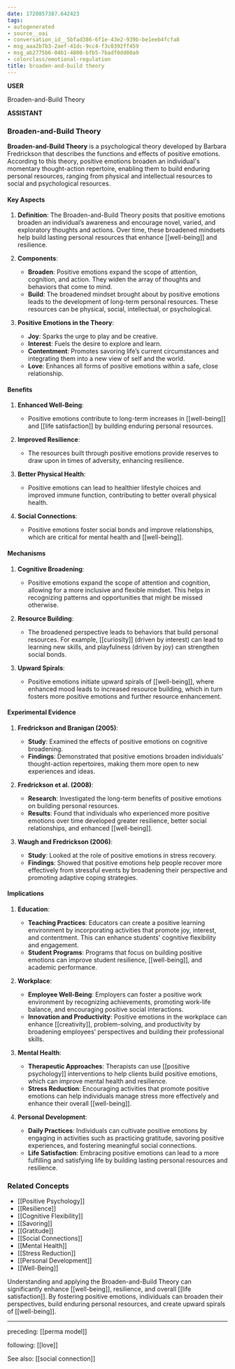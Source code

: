 ```yaml
---
date: 1720857387.642423
tags:
- autogenerated
- source__oai
- conversation_id__5bfad386-6f1e-43e2-939b-be1eeb4fcfa8
- msg_aaa2b7b3-2aef-41dc-9cc4-f3c0392ff459
- msg_ab2775b6-04b1-4800-bfb5-7badf0dd00a9
- colorclass/emotional-regulation
title: broaden-and-build theory
---
```


**USER**

Broaden-and-Build Theory


**ASSISTANT**

### Broaden-and-Build Theory

**Broaden-and-Build Theory** is a psychological theory developed by Barbara Fredrickson that describes the functions and effects of positive emotions. According to this theory, positive emotions broaden an individual's momentary thought-action repertoire, enabling them to build enduring personal resources, ranging from physical and intellectual resources to social and psychological resources.

#### Key Aspects

1. **Definition**:
   The Broaden-and-Build Theory posits that positive emotions broaden an individual’s awareness and encourage novel, varied, and exploratory thoughts and actions. Over time, these broadened mindsets help build lasting personal resources that enhance [[well-being]] and resilience.

2. **Components**:
   - **Broaden**: Positive emotions expand the scope of attention, cognition, and action. They widen the array of thoughts and behaviors that come to mind.
   - **Build**: The broadened mindset brought about by positive emotions leads to the development of long-term personal resources. These resources can be physical, social, intellectual, or psychological.

3. **Positive Emotions in the Theory**:
   - **Joy**: Sparks the urge to play and be creative.
   - **Interest**: Fuels the desire to explore and learn.
   - **Contentment**: Promotes savoring life’s current circumstances and integrating them into a new view of self and the world.
   - **Love**: Enhances all forms of positive emotions within a safe, close relationship.

#### Benefits

1. **Enhanced Well-Being**:
   - Positive emotions contribute to long-term increases in [[well-being]] and [[life satisfaction]] by building enduring personal resources.

2. **Improved Resilience**:
   - The resources built through positive emotions provide reserves to draw upon in times of adversity, enhancing resilience.

3. **Better Physical Health**:
   - Positive emotions can lead to healthier lifestyle choices and improved immune function, contributing to better overall physical health.

4. **Social Connections**:
   - Positive emotions foster social bonds and improve relationships, which are critical for mental health and [[well-being]].

#### Mechanisms

1. **Cognitive Broadening**:
   - Positive emotions expand the scope of attention and cognition, allowing for a more inclusive and flexible mindset. This helps in recognizing patterns and opportunities that might be missed otherwise.

2. **Resource Building**:
   - The broadened perspective leads to behaviors that build personal resources. For example, [[curiosity]] (driven by interest) can lead to learning new skills, and playfulness (driven by joy) can strengthen social bonds.

3. **Upward Spirals**:
   - Positive emotions initiate upward spirals of [[well-being]], where enhanced mood leads to increased resource building, which in turn fosters more positive emotions and further resource enhancement.

#### Experimental Evidence

1. **Fredrickson and Branigan (2005)**:
   - **Study**: Examined the effects of positive emotions on cognitive broadening.
   - **Findings**: Demonstrated that positive emotions broaden individuals’ thought-action repertoires, making them more open to new experiences and ideas.

2. **Fredrickson et al. (2008)**:
   - **Research**: Investigated the long-term benefits of positive emotions on building personal resources.
   - **Results**: Found that individuals who experienced more positive emotions over time developed greater resilience, better social relationships, and enhanced [[well-being]].

3. **Waugh and Fredrickson (2006)**:
   - **Study**: Looked at the role of positive emotions in stress recovery.
   - **Findings**: Showed that positive emotions help people recover more effectively from stressful events by broadening their perspective and promoting adaptive coping strategies.

#### Implications

1. **Education**:
   - **Teaching Practices**: Educators can create a positive learning environment by incorporating activities that promote joy, interest, and contentment. This can enhance students' cognitive flexibility and engagement.
   - **Student Programs**: Programs that focus on building positive emotions can improve student resilience, [[well-being]], and academic performance.

2. **Workplace**:
   - **Employee Well-Being**: Employers can foster a positive work environment by recognizing achievements, promoting work-life balance, and encouraging positive social interactions.
   - **Innovation and Productivity**: Positive emotions in the workplace can enhance [[creativity]], problem-solving, and productivity by broadening employees’ perspectives and building their professional skills.

3. **Mental Health**:
   - **Therapeutic Approaches**: Therapists can use [[positive psychology]] interventions to help clients build positive emotions, which can improve mental health and resilience.
   - **Stress Reduction**: Encouraging activities that promote positive emotions can help individuals manage stress more effectively and enhance their overall [[well-being]].

4. **Personal Development**:
   - **Daily Practices**: Individuals can cultivate positive emotions by engaging in activities such as practicing gratitude, savoring positive experiences, and fostering meaningful social connections.
   - **Life Satisfaction**: Embracing positive emotions can lead to a more fulfilling and satisfying life by building lasting personal resources and resilience.

### Related Concepts

- [[Positive Psychology]]
- [[Resilience]]
- [[Cognitive Flexibility]]
- [[Savoring]]
- [[Gratitude]]
- [[Social Connections]]
- [[Mental Health]]
- [[Stress Reduction]]
- [[Personal Development]]
- [[Well-Being]]

Understanding and applying the Broaden-and-Build Theory can significantly enhance [[well-being]], resilience, and overall [[life satisfaction]]. By fostering positive emotions, individuals can broaden their perspectives, build enduring personal resources, and create upward spirals of [[well-being]].


---

preceding: [[perma model]]  


following: [[love]]

See also: [[social connection]]
